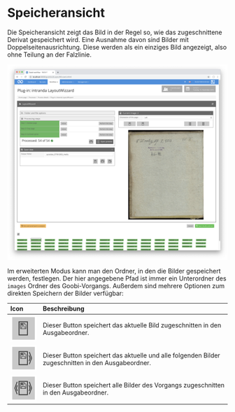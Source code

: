 # Speicheransicht

Die Speicheransicht zeigt das Bild in der Regel so, wie das zugeschnittene Derivat gespeichert wird. Eine Ausnahme davon sind Bilder mit Doppelseitenausrichtung. Diese werden als ein einziges Bild angezeigt, also ohne Teilung an der Falzlinie.

![Speicheransicht im normalen Modus](../../../../.gitbook/assets/intranda_step_crop_11.png)

Im erweiterten Modus kann man den Ordner, in den die Bilder gespeichert werden, festlegen. Der hier angegebene Pfad ist immer ein Unterordner des `images` Ordner des Goobi-Vorgangs. Außerdem sind mehrere Optionen zum direkten Speichern der Bilder verfügbar:

| Icon | Beschreibung |
| :--- | :--- |
| ![](../../../../.gitbook/assets/intranda_step_crop_37.png)  | Dieser Button speichert das aktuelle Bild zugeschnitten in den Ausgabeordner. |
| ![](../../../../.gitbook/assets/intranda_step_crop_39.png)  | Dieser Button speichert das aktuelle und alle folgenden Bilder zugeschnitten in den Ausgabeordner. |
| ![](../../../../.gitbook/assets/intranda_step_crop_38.png)  | Dieser Button speichert alle Bilder des Vorgangs zugeschnitten in den Ausgabeordner. |
